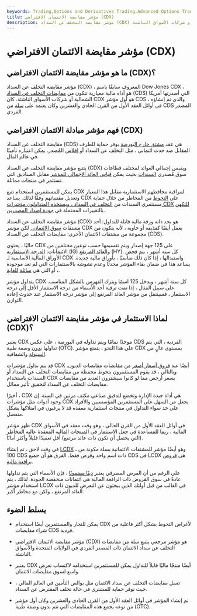 ```yaml
---
keywords: Trading,Options and Derivatives Trading,Advanced Options Trading Concepts,Options and Derivatives,Advanced Concepts
title: مؤشر مقايضة الائتمان الافتراضي (CDX)
description: مؤشر مقايضة التخلف عن السداد (CDX) هو أداة مالية تتكون من مجموعة من الأوراق المالية الائتمانية الصادرة عن أمريكا الشمالية أو شركات الأسواق الناشئة.
---
```


# مؤشر مقايضة الائتمان الافتراضي (CDX)
## ما هو مؤشر مقايضة الائتمان الافتراضي (CDX)؟

مؤشر مقايضة التخلف عن السداد (CDX) ، المعروف سابقًا باسم Dow Jones CDX ، هو أداة مالية معيارية تتكون من [مقايضات التخلف عن السداد](/creditdefaultswap) (CDS) التي أصدرتها أمريكا الشمالية أو شركات الأسواق الناشئة. كان CDX هو أول مؤشر CDS ، والذي تم إنشاؤه في أوائل العقد الأول من القرن الحادي والعشرين وكان يعتمد على [سلة](/basket) من CDS المصدر الفردي.

## فهم مؤشر مبادلة الائتمان الافتراضي (CDX)

مقايضة التخلف عن السداد (CDS) هي عقد [مشتق خارج البورصة](/derivative) يوفر حماية للطرف المقابل ضد حدث ائتماني ، مثل التخلف عن السداد أو [إفلاس](/bankruptcy) المُصدر. يمكن اعتباره تأمينًا في عالم المال.

يتتبع مؤشر مقايضة التخلف عن السداد (CDX) ويقيس إجمالي العوائد لمختلف قطاعات سوق مُصدري [السندات](/bond) بحيث يمكن [قياس العائد الإجمالي للمؤشر](/benchmark) مقابل الصناديق التي تستثمر في منتجات مماثلة.

يمكن للمستثمرين استخدام تتبع CDX لمراقبة محافظهم الاستثمارية مقابل هذا المعيار وتعديل مقتنياتهم وفقًا لذلك. يساعد CDX على [التحوط](/hedge) من المخاطر من خلال حماية مستثمري السندات من [التخلف عن السداد ، ويستخدم المتداولون مؤشرات CDX](/default2) [للتكهن](/creditquality) بالتغييرات المحتملة في [جودة إصدار المصدرين](/creditquality).

مؤشر مقايضة التخلف عن السداد (CDX) هو بحد ذاته ورقة مالية قابلة للتداول: أحد مشتقات [سوق الائتمان .](/credit_market) لكن مؤشر CDX يعمل أيضًا كقذيفة أو حاوية ، لأنه يتكون من مجموعة من مشتقات الائتمان الأخرى: مقايضات التخلف عن السداد (CDS).

حاليًا ، يحتوي CDX على 125 جهة إصدار ويتم تقسيمها حسب نوعين مختلفين من الائتمانات: [الدرجة الاستثمارية](/investmentgrade) (IG) [والعائد المرتفع](/high_yield_bond) (HY). كل ستة أشهر ، يتم فحص الأوراق المالية الأساسية لـ CDX واستبدالها ، إذا كان ذلك مناسبًا ، بأوراق مالية جديدة. يساعد هذا في ضمان بقاء المؤشر محدثًا وعدم تشوشه بالاستثمارات التي لم تعد موجودة ، أو التي هي [سائلة](/illiquid) [للغاية](/illiquid).

يتداول مؤشر CDX كل ستة أشهر ، ويدخل 125 اسمًا ويترك الفهرس بالشكل المناسب. على سبيل المثال ، إذا تمت ترقية أحد الأسماء من درجة الاستثمار الأقل إلى درجة الاستثمار ، فسينتقل من مؤشر العائد المرتفع إلى مؤشر درجة الاستثمار عند حدوث إعادة التوازن.

## لماذا الاستثمار في مؤشر مقايضة الائتمان الافتراضي (CDX)؟

يعتبر CDX موحدًا تمامًا ويتم تداوله في البورصة ، على عكس CDS الفردية ، التي يتم تداولها [بدون](/otc) وصفة طبية (OTC). على هذا النحو ، يتمتع مؤشر CDX بمستوى عالٍ من [السيولة](/liquidity) والشفافية.

قد يتم تداول مؤشرات CDX أيضًا عند [فروق أسعار أصغر](/spread) من مقايضات مقايضات الديون. وبالتالي ، قد يقوم المستثمرون بتحوط محفظة من مقايضات التخلف عن السداد أو السندات باستخدام CDX بسعر أرخص مما لو كانوا سيشترون العديد من مقايضات مقايضات التخلف عن السداد لتحقيق تأثير مماثل.

أخيرًا ، CDX هي أداة جيدة الإدارة وتخضع لتدقيق صناعي مكثف مرتين في السنة. إن وجود أدوات مثل مؤشرات CDX يجعل من السهل على المستثمرين المؤسسيين والأفراد على حد سواء التداول في منتجات استثمارية معقدة قد لا يرغبون في امتلاكها بشكل منفصل.

ظهر مؤشر CDX في أوائل العقد الأول من القرن الحالي ، وهو وقت معقد في الأسواق المالية ، ربما للمساعدة في جعل الاستثمار في المنتجات المالية المعقدة عالية المخاطر (التي يحتمل أن تكون ذات عائد مرتفع) أقل تعقيدًا قليلاً وأكثر أمانًا.

في وقت لاحق ، تم إنشاء [LCDX](/lcdx) ، وهو أيضًا مؤشر للمشتقات الائتمانية بسلة مكونة من 100 CDS ذات اسم واحد وقرض فقط. الفرق هو أن جميع CDS في LCDX هي [قروض برافعة مالية](/leveragedloan).

على الرغم من أن القرض المصرفي يعتبر [دينًا مضمونًا](/secureddebt) ، فإن الأسماء التي يتم تداولها عادةً في سوق القروض ذات الرافعة المالية هي ائتمانات منخفضة الجودة. لذلك ، يتم استخدام مؤشر LCDX في الغالب من قبل أولئك الذين يبحثون عن التعرض للديون ذات العائد المرتفع ، ولكن مع مخاطر أكبر.

## يسلط الضوء

- يمكن للتجار والمستثمرين أيضًا استخدام CDX لأغراض التحوط بشكل أكثر فاعلية من شراء مقايضات CDS فردية.

- مؤشر مقايضة الائتمان الافتراضي (CDX) هو مؤشر مرجعي يتتبع سلة من مقايضات التخلف عن سداد الائتمان ذات المصدر الفردي في الولايات المتحدة والأسواق الناشئة.

- يعتبر CDX أيضًا منتجًا ماليًا قابلاً للتداول يمكن للمستثمرين استخدامه لاكتساب تعرض واسع لسوق مقايضات الائتمان.

- تعمل مقايضات التخلف عن سداد الائتمان مثل بوالص التأمين في العالم المالي ، حيث توفر حماية للمشتري في حالة تخلف المقترض عن السداد.

- تم إنشاء المؤشر في أوائل العقد الأول من القرن الحادي والعشرين وكان أول مؤشر من نوعه يجمع هذه المقايضات التي تتم بدون وصفة طبية (OTC).

